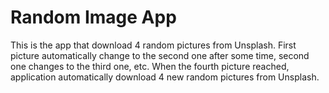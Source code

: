 # Random Image App

This is the app that download 4 random pictures from Unsplash.
First picture automatically change to the second one after some time, second one changes to the third one, etc.
When the fourth picture reached, application automatically download 4 new random pictures from Unsplash.